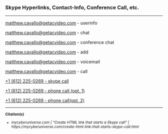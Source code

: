 <!--
	On GitHub:  https://github.com/mcavallo-git/Coding/tree/master/html
-->

<h3>Skype Hyperlinks, Contact-Info, Conference Call, etc.</h3>

<hr />

<a href="skype:matthew.cavallo@getacvideo.com?userinfo">matthew.cavallo@getacvideo.com - userinfo</a>

<a href="skype:matthew.cavallo@getacvideo.com?chat">matthew.cavallo@getacvideo.com - chat</a>

<a href="skype:matthew.cavallo@getacvideo.com;lawngig@gmail.com?chat">matthew.cavallo@getacvideo.com - conference chat</a>

<a href="skype:matthew.cavallo@getacvideo.com?add">matthew.cavallo@getacvideo.com - add</a>

<a href="skype:matthew.cavallo@getacvideo.com?voicemail">matthew.cavallo@getacvideo.com - voicemail</a>

<a href="skype:matthew.cavallo@getacvideo.com?call">matthew.cavallo@getacvideo.com - call</a>

<a href="skype:+16122250269?call">+1 (612) 225-0269 - skype call</a>

<a href="tel://+16122250269">+1 (612) 225-0269 - phone call (opt. 1)</a>

<a href="callto://+16122250269">+1 (612) 225-0269 - phone call(opt. 2)</a>

<hr />



<sub>
	<div><b>Citation(s)</b></div>
	<ul>
		<li><i>mycyberuniverse.com  |  "Create HTML link that starts a Skype call"  |  https://mycyberuniverse.com/create-html-link-that-starts-skype-call.html</i></li>
	</ul>
</sub>